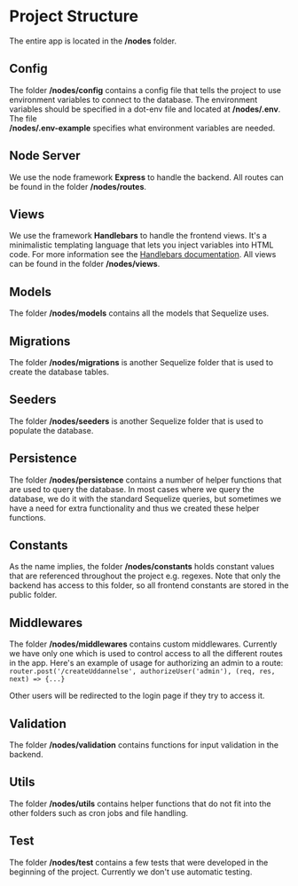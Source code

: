 # Project Structure
The entire app is located in the **/nodes** folder.

## Config
The folder **/nodes/config** contains a config file that tells the project to use environment variables to connect to the 
database. The environment variables should be specified in a dot-env file and located at **/nodes/.env**. The file  
**/nodes/.env-example** specifies what environment variables are needed.

## Node Server
We use the node framework **Express** to handle the backend. All routes can be found in the folder **/nodes/routes**.

## Views
We use the framework **Handlebars** to handle the frontend views. It's a minimalistic templating language that lets you 
inject variables into HTML code. For more information see the [Handlebars documentation](https://handlebarsjs.com/).
All views can be found in the folder **/nodes/views**.

## Models
The folder **/nodes/models** contains all the models that Sequelize uses.

## Migrations
The folder **/nodes/migrations** is another Sequelize folder that is used to create the database tables.

## Seeders
The folder **/nodes/seeders** is another Sequelize folder that is used to populate the database.

## Persistence
The folder **/nodes/persistence** contains a number of helper functions that are used to query the database. In most cases 
where we query the database, we do it with the standard Sequelize queries, but sometimes we have a need for extra 
functionality and thus we created these helper functions.

## Constants
As the name implies, the folder **/nodes/constants** holds constant values that are referenced throughout the project 
e.g. regexes. Note that only the backend has access to this folder, so all frontend constants are stored in the public 
folder.

## Middlewares
The folder **/nodes/middlewares** contains custom middlewares. Currently we have only one which is used to control access to all the different routes in the app. Here's an 
example of usage for authorizing an admin to a route:  
`router.post('/createUddannelse', authorizeUser('admin'), (req, res, next) => {...}`  

Other users will be redirected to the login page if they try to access it.

## Validation
The folder **/nodes/validation** contains functions for input validation in the backend.

## Utils
The folder **/nodes/utils** contains helper functions that do not fit into the other folders such as cron jobs and file handling.

## Test
The folder **/nodes/test** contains a few tests that were developed in the beginning of the project. Currently we don't 
use automatic testing.